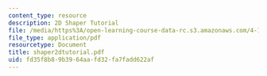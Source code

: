 ```yaml
---
content_type: resource
description: 2D Shaper Tutorial
file: /media/https%3A/open-learning-course-data-rc.s3.amazonaws.com/4-184-architectural-design-workshops-computational-design-for-housing-spring-2002/fd35f8b89b3964aafd32fa7fadd622af_shaper2dtutorial.pdf
file_type: application/pdf
resourcetype: Document
title: shaper2dtutorial.pdf
uid: fd35f8b8-9b39-64aa-fd32-fa7fadd622af
---
```

